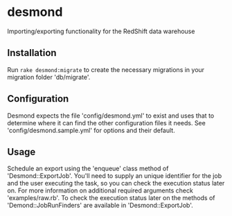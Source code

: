 desmond
=========
Importing/exporting functionality for the RedShift data warehouse


Installation
---------------------
Run `rake desmond:migrate` to create the necessary migrations in your migration folder 'db/migrate'.

Configuration
---------------------
Desmond expects the file 'config/desmond.yml' to exist and uses that to determine where it can find the other configuration files it needs. See 'config/desmond.sample.yml' for options and their default.

Usage
---------------------
Schedule an export using the 'enqueue' class method of 'Desmond::ExportJob'. You'll need to supply an unique identifier for the job and the user executing the task, so you can check the execution status later on. For more information on additional required arguments check 'examples/raw.rb'.
To check the execution status later on the methods of 'Demond::JobRunFinders' are available in 'Desmond::ExportJob'.
